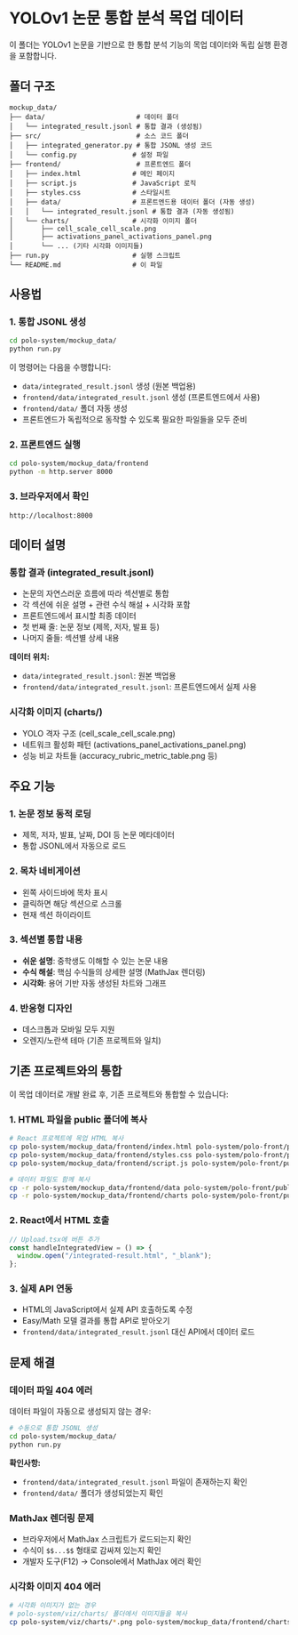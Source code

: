 # YOLOv1 논문 통합 분석 목업 데이터

이 폴더는 YOLOv1 논문을 기반으로 한 통합 분석 기능의 목업 데이터와 독립 실행 환경을 포함합니다.

## 폴더 구조

```
mockup_data/
├── data/                       # 데이터 폴더
│   └── integrated_result.jsonl # 통합 결과 (생성됨)
├── src/                        # 소스 코드 폴더
│   ├── integrated_generator.py # 통합 JSONL 생성 코드
│   └── config.py              # 설정 파일
├── frontend/                   # 프론트엔드 폴더
│   ├── index.html             # 메인 페이지
│   ├── script.js              # JavaScript 로직
│   ├── styles.css             # 스타일시트
│   ├── data/                  # 프론트엔드용 데이터 폴더 (자동 생성)
│   │   └── integrated_result.jsonl # 통합 결과 (자동 생성됨)
│   └── charts/                # 시각화 이미지 폴더
│       ├── cell_scale_cell_scale.png
│       ├── activations_panel_activations_panel.png
│       └── ... (기타 시각화 이미지들)
├── run.py                     # 실행 스크립트
└── README.md                  # 이 파일
```

## 사용법

### 1. 통합 JSONL 생성

```bash
cd polo-system/mockup_data/
python run.py
```

이 명령어는 다음을 수행합니다:

- `data/integrated_result.jsonl` 생성 (원본 백업용)
- `frontend/data/integrated_result.jsonl` 생성 (프론트엔드에서 사용)
- `frontend/data/` 폴더 자동 생성
- 프론트엔드가 독립적으로 동작할 수 있도록 필요한 파일들을 모두 준비

### 2. 프론트엔드 실행

```bash
cd polo-system/mockup_data/frontend
python -m http.server 8000
```

### 3. 브라우저에서 확인

```
http://localhost:8000
```

## 데이터 설명

### 통합 결과 (integrated_result.jsonl)

- 논문의 자연스러운 흐름에 따라 섹션별로 통합
- 각 섹션에 쉬운 설명 + 관련 수식 해설 + 시각화 포함
- 프론트엔드에서 표시할 최종 데이터
- 첫 번째 줄: 논문 정보 (제목, 저자, 발표 등)
- 나머지 줄들: 섹션별 상세 내용

**데이터 위치:**

- `data/integrated_result.jsonl`: 원본 백업용
- `frontend/data/integrated_result.jsonl`: 프론트엔드에서 실제 사용

### 시각화 이미지 (charts/)

- YOLO 격자 구조 (cell_scale_cell_scale.png)
- 네트워크 활성화 패턴 (activations_panel_activations_panel.png)
- 성능 비교 차트들 (accuracy_rubric_metric_table.png 등)

## 주요 기능

### 1. 논문 정보 동적 로딩

- 제목, 저자, 발표, 날짜, DOI 등 논문 메타데이터
- 통합 JSONL에서 자동으로 로드

### 2. 목차 네비게이션

- 왼쪽 사이드바에 목차 표시
- 클릭하면 해당 섹션으로 스크롤
- 현재 섹션 하이라이트

### 3. 섹션별 통합 내용

- **쉬운 설명**: 중학생도 이해할 수 있는 논문 내용
- **수식 해설**: 핵심 수식들의 상세한 설명 (MathJax 렌더링)
- **시각화**: 용어 기반 자동 생성된 차트와 그래프

### 4. 반응형 디자인

- 데스크톱과 모바일 모두 지원
- 오렌지/노란색 테마 (기존 프로젝트와 일치)

## 기존 프로젝트와의 통합

이 목업 데이터로 개발 완료 후, 기존 프로젝트와 통합할 수 있습니다:

### 1. HTML 파일을 public 폴더에 복사

```bash
# React 프로젝트에 목업 HTML 복사
cp polo-system/mockup_data/frontend/index.html polo-system/polo-front/public/integrated-result.html
cp polo-system/mockup_data/frontend/styles.css polo-system/polo-front/public/integrated-result.css
cp polo-system/mockup_data/frontend/script.js polo-system/polo-front/public/integrated-result.js

# 데이터 파일도 함께 복사
cp -r polo-system/mockup_data/frontend/data polo-system/polo-front/public/
cp -r polo-system/mockup_data/frontend/charts polo-system/polo-front/public/
```

### 2. React에서 HTML 호출

```typescript
// Upload.tsx에 버튼 추가
const handleIntegratedView = () => {
  window.open("/integrated-result.html", "_blank");
};
```

### 3. 실제 API 연동

- HTML의 JavaScript에서 실제 API 호출하도록 수정
- Easy/Math 모델 결과를 통합 API로 받아오기
- `frontend/data/integrated_result.jsonl` 대신 API에서 데이터 로드

## 문제 해결

### 데이터 파일 404 에러

데이터 파일이 자동으로 생성되지 않는 경우:

```bash
# 수동으로 통합 JSONL 생성
cd polo-system/mockup_data/
python run.py
```

**확인사항:**

- `frontend/data/integrated_result.jsonl` 파일이 존재하는지 확인
- `frontend/data/` 폴더가 생성되었는지 확인

### MathJax 렌더링 문제

- 브라우저에서 MathJax 스크립트가 로드되는지 확인
- 수식이 `$$...$$` 형태로 감싸져 있는지 확인
- 개발자 도구(F12) → Console에서 MathJax 에러 확인

### 시각화 이미지 404 에러

```bash
# 시각화 이미지가 없는 경우
# polo-system/viz/charts/ 폴더에서 이미지들을 복사
cp polo-system/viz/charts/*.png polo-system/mockup_data/frontend/charts/
```
